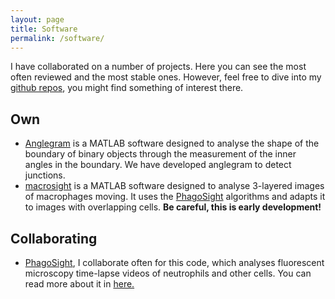 ```yaml
---
layout: page
title: Software
permalink: /software/
---
```

I have collaborated on a number of projects. Here you can see the most often
reviewed and the most stable ones. However, feel free to dive into my
[github repos](https://github.com/alonsoJASL), you might find something of
interest there.

## Own
+ [Anglegram](https://github.com/alonsoJASL/matlab.anglegram) is a MATLAB software
  designed to analyse the shape of the boundary of binary objects through the 
  measurement of the inner angles in the boundary. We have developed anglegram 
  to detect junctions.
+ [macrosight](https://github.com/alonsoJASL/macrosight) is a MATLAB software 
  designed to analyse 3-layered images of macrophages moving. It uses the 
  [PhagoSight](https://github.com/phagosight/phagosight) algorithms and adapts
  it to images with overlapping cells. **Be careful, this is early development!**

## Collaborating
+ [PhagoSight](https://github.com/phagosight/phagosight), I collaborate
  often for this code, which analyses fluorescent microscopy time-lapse
  videos of neutrophils and other cells. You can read more about it 
  in [here.](phagosight.org)
